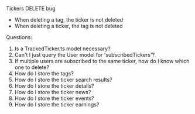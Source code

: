 Tickers DELETE bug

- When deleting a tag, the ticker is not deleted
- When deleting a ticker, the tag is not deleted

Questions:

1. Is a TrackedTicker.ts model necessary?
2. Can't I just query the User model for 'subscribedTickers'?
3. If multiple users are subscribed to the same ticker, how do I know which one to delete?
4. How do I store the tags?
5. How do I store the ticker search results?
6. How do I store the ticker details?
7. How do I store the ticker news?
8. How do I store the ticker events?
9. How do I store the ticker earnings?
